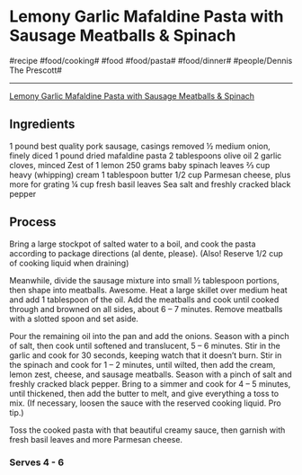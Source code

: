 # Lemony Garlic Mafaldine Pasta with Sausage Meatballs & Spinach
#recipe #food/cooking# #food #food/pasta# #food/dinner# #people/Dennis The Prescott# 
- - - -
[Lemony Garlic Mafaldine Pasta with Sausage Meatballs & Spinach](https://dennistheprescott.com/2018/09/13/lemony-garlic-mafaldine-pasta-with-sausage-meatballs-spinach/)

## Ingredients
1 pound best quality pork sausage, casings removed
½ medium onion, finely diced
1 pound dried mafaldine pasta
2 tablespoons olive oil
2 garlic cloves, minced
Zest of 1 lemon
250 grams baby spinach leaves
⅔ cup heavy (whipping) cream
1 tablespoon butter
1/2 cup Parmesan cheese, plus more for grating
¼ cup fresh basil leaves
Sea salt and freshly cracked black pepper

## Process
Bring a large stockpot of salted water to a boil, and cook the pasta according to package directions (al dente, please). (Also! Reserve 1/2 cup of cooking liquid when draining)

Meanwhile, divide the sausage mixture into small ½ tablespoon portions, then shape into meatballs. Awesome. Heat a large skillet over medium heat and add 1 tablespoon of the oil. Add the meatballs and cook until cooked through and browned on all sides, about 6 – 7 minutes. Remove meatballs with a slotted spoon and set aside.

Pour the remaining oil into the pan and add the onions. Season with a pinch of salt, then cook until softened and translucent, 5 – 6 minutes. Stir in the garlic and cook for 30 seconds, keeping watch that it doesn’t burn. Stir in the spinach and cook for 1 – 2 minutes, until wilted, then add the cream, lemon zest, cheese, and sausage meatballs. Season with a pinch of salt and freshly cracked black pepper. Bring to a simmer and cook for 4 – 5 minutes, until thickened, then add the butter to melt, and give everything a toss to mix. (If necessary, loosen the sauce with the reserved cooking liquid. Pro tip.)

Toss the cooked pasta with that beautiful creamy sauce, then garnish with fresh basil leaves and more Parmesan cheese. 

### Serves 4 - 6